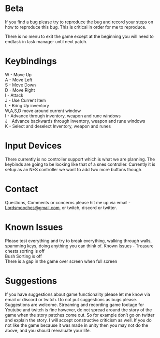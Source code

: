 # Beta

If you find a bug please try to reproduce the bug and record your steps on how to reproduce this bug. This is critical in order for me to reproduce.

There is no menu to exit the game except at the beginning you will need to endtask in task manager until next patch.

# Keybindings  
W - Move Up  
A - Move Left  
S - Move Down  
D - Move Right  
I - Attack  
J - Use Current Item  
L - Bring Up inventory  
W,A,S,D move around current window  
I - Advance through inventory, weapon and rune windows  
J - Advance backwards through inventory, weapon and rune windows  
K - Select and deselect Inventory, weapon and runes  

# Input Devices

There currently is no controller support which is what we are planning. The keybinds are going to be looking like that of a snes controller. Currently it is setup as an NES controller we want to add two more buttons though.

# Contact

Questions, Comments or concerns please hit me up via email - Lordsmooches@gmail.com, or twitch, discord or twitter.

# Known Issues

Please test everything and try to break everything, walking through walls, spamming keys, doing anything you can think of.
Known Issues - 
Treasure chests sorting is off  
Bush Sorting is off  
There is a gap in the game over screen when full screen    

# Suggestions 

If you have suggestions about game functionality please let me know via email or discord or twitch. Do not put suggestions as bugs please. Suggestions are welcome.
Streaming and recording game footage for Youtube and twitch is fine however, do not spread around the story of the game when the story patches come out. So for example don’t go on twitter and explain the story. I will accept constructive criticism as well. If you do not like the game because it was made in unity then you may not do the above, and you should reevaluate your life.
